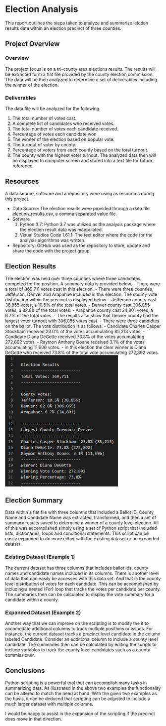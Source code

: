 # Election Analysis
This report outlines the steps taken to analyze and summarize lelction results data within an election precinct of three counties.

## Project Overview

### Overview
The project focus is on a tri-county area elections results. The results will be extracted form a flat file provided by the county election commission.  The data will be then analyzed to determine a set of deliverables including the winner of the election.

### Deliverables
The data file will be analyzed for the following.
1. The total number of votes cast.
2. A complete list of candidates who received votes.
3. The total number of votes each candidate received.
4. Percentage of votes each candidate won
5. The winner of the election based on popular vote.
6. The turnout of voter by county.
7. Percentage of voters from each county based on the total turnout.
8. The county with the highest voter turnout.
The analyzed data then will be displayed to computer screen and stored into a text file for future reference.

## Resources
A data source, software and a repository were using as resources during this project.
- Data Source: The election results were provided through a data file election_results.csv, a comma separated value file.
- Sofware
    1. Python 3.7: Python 3.7 was utilized as the analysis package where the election result data was manpulated.
    2. Visual Studios Code 1.61.1: The text editor where the code for the analysis algorithms was written.
- Repository: GitHub was used as the repository to store, update and share the code with the project group.

## Election Results
The election was held over three counties where three candidates competed for the position.  A summary data is provided below.
    - There were a total of 369,711 votes cast in this election.
    - There were three counties, Jefferson, Denver and Arapahoe included in this election.  The county vote distribution within the precinct is displayed below.
        - Jefferson county cast 38,855 votes, a 10.5% of the total votes.
        - Denver county cast 306,055 votes, a 82.8& of the total votes.
        - Arapahoe county cast 24,801 votes, a 6.7% of the total votes.
    - The results also show that Denver county had the largest voter turnout with 306,055 votes cast.
    - There were three candidtes on the ballot.  The vote distribution is as follows.
        - Candidate Charles Casper Stockham received 23.0% of the votes accumulating 85,213 votes.
        - Candidate Diana DeGette received 73.8% of the votes accumulating 272,892 votes.
        - Raymon Anthony Doane received 3.1% of the votes accumulating 11,606 votes.
    - In this election the clear winner is Diana DeGette who received 73.8% of the total vote accumulating 272,892 votes.
    ![Election Summary Results](Analysis/TextFileDisplay.PNG)

## Election Summary
Data within a flat file with three columns that included a Ballot ID, County Name and Candidate Name was extracted, transformed, and then a set of summary results saved to determine a winner of a county level election.  All of this was accomplished simply using a set of Python script that included lists, dictionaries, loops and conditional statements. This script can be easily expanded to do more either with the existing dataset or an expanded dataset.

### Existing Dataset (Example 1)
The current dataset has three columns that includes ballot ids, county names and candidate names included in its columns. There is another level of data that can easily be accesses with this data set.  And that is the county level distribution of votes for each candidate. This can be accomplished by including a nested (For) loop that tracks the votes per candidate per county. The summaries then can be calculated to display the vote summary for a candidate within a county.

### Expanded Dataset (Example 2)
Another way that we can improve on the scripting is to modify the it to accomodate additional columns to track multiple positions or issues. For instance, the current dataset tracks a precinct level candidate in the column labeled Candidate. Consider an additional column to include a county level candidate.  The summaries then can be calculated by editing the scripts to include variables to track the county level candidates such as a county commissioner.

## Conclusions
Python scripting is a powerful tool that can accomplish many tasks in summarizing data. As illustrated in the above two examples the functionality can be altered to match the need at hand. With the given two examples as the basis, it can be deduced that scripting can be adjusted to include a much larger dataset with multiple columns.

I would be happy to assist in the expansion of the scripting if the precinct does move in that direction.
